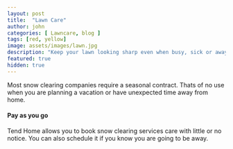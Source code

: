 ```yaml
---
layout: post
title:  "Lawn Care"
author: john
categories: [ Lawncare, blog ]
tags: [red, yellow]
image: assets/images/lawn.jpg
description: "Keep your lawn looking sharp even when busy, sick or away."
featured: true
hidden: true
---
```


Most snow clearing companies require a seasonal contract. Thats of no use when you are planning a vacation or have unexpected time away from home.

#### Pay as you go

Tend Home allows you to book snow clearing services care with little or no notice. You can also schedule it if you know you are going to be away.
